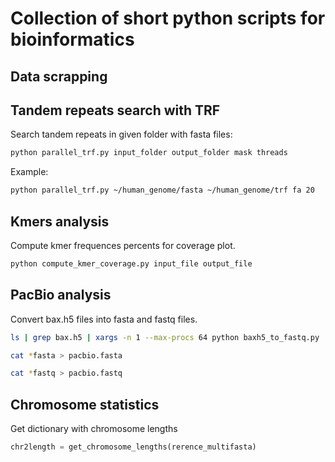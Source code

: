 # Collection of short python scripts for bioinformatics

## Data scrapping

## Tandem repeats search with TRF

Search tandem repeats in given folder with fasta files:

```bash
python parallel_trf.py input_folder output_folder mask threads
```

Example:

```bash
python parallel_trf.py ~/human_genome/fasta ~/human_genome/trf fa 20
```

## Kmers analysis

Compute kmer frequences percents for coverage plot.

```bash
python compute_kmer_coverage.py input_file output_file
```

## PacBio analysis

Convert bax.h5 files into fasta and fastq files.

```bash
ls | grep bax.h5 | xargs -n 1 --max-procs 64 python baxh5_to_fastq.py

cat *fasta > pacbio.fasta

cat *fastq > pacbio.fastq
```

## Chromosome statistics

Get dictionary with chromosome lengths

```python
chr2length = get_chromosome_lengths(rerence_multifasta)
```
